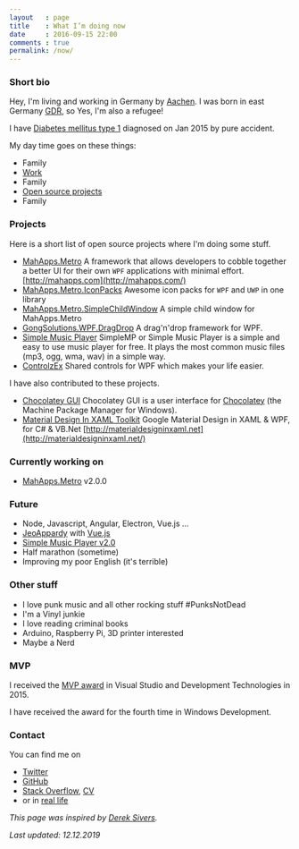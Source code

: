```yaml
---
layout   : page
title    : What I’m doing now
date     : 2016-09-15 22:00
comments : true
permalink: /now/
---
```


### Short bio

Hey, I'm living and working in Germany by [Aachen](https://goo.gl/maps/YVPxbSf9SA42). I was born in east Germany [GDR](https://goo.gl/maps/Epnt9NBgNZp), so Yes, I'm also a refugee!

I have [Diabetes mellitus type 1](https://en.wikipedia.org/wiki/Diabetes_mellitus_type_1) diagnosed on Jan 2015 by pure accident.

My day time goes on these things:

- Family
- [Work](https://www.inform-software.com/)
- Family
- [Open source projects](https://github.com/)
- Family

### Projects

Here is a short list of open source projects where I'm doing some stuff.

- [MahApps.Metro](https://github.com/MahApps/MahApps.Metro) A framework that allows developers to cobble together a better UI for their own `WPF` applications with minimal effort. [http://mahapps.com](http://mahapps.com/)
- [MahApps.Metro.IconPacks](https://github.com/MahApps/MahApps.Metro.IconPacks) Awesome icon packs for `WPF` and `UWP` in one library
- [MahApps.Metro.SimpleChildWindow](https://github.com/punker76/MahApps.Metro.SimpleChildWindow) A simple child window for MahApps.Metro
- [GongSolutions.WPF.DragDrop](https://github.com/punker76/gong-wpf-dragdrop) A drag'n'drop framework for WPF.
- [Simple Music Player](https://github.com/punker76/simple-music-player) SimpleMP or Simple Music Player is a simple and easy to use music player for free. It plays the most common music files (mp3, ogg, wma, wav) in a simple way.
- [ControlzEx](https://github.com/ControlzEx) Shared controls for WPF which makes your life easier.

I have also contributed to these projects.

- [Chocolatey GUI](https://github.com/chocolatey/ChocolateyGUI) Chocolatey GUI is a user interface for [Chocolatey](https://chocolatey.org/) (the Machine Package Manager for Windows).
- [Material Design In XAML Toolkit](https://github.com/ButchersBoy/MaterialDesignInXamlToolkit) Google Material Design in XAML & WPF, for C# & VB.Net [http://materialdesigninxaml.net](http://materialdesigninxaml.net/)

### Currently working on

- [MahApps.Metro](https://github.com/MahApps/MahApps.Metro) v2.0.0

### Future

- Node, Javascript, Angular, Electron, Vue.js ...
- [JeoAppardy](https://github.com/jan-2/JeoAppardy) with [Vue.js](https://vuejs.org/)
- [Simple Music Player v2.0](https://github.com/punker76/simple-music-player)
- Half marathon (sometime)
- Improving my poor English (it's terrible)

### Other stuff

- I love punk music and all other rocking stuff #PunksNotDead
- I'm a Vinyl junkie
- I love reading criminal books
- Arduino, Raspberry Pi, 3D printer interested
- Maybe a Nerd

### MVP

I received the [MVP award](https://mvp.microsoft.com/de-de/PublicProfile/5001905) in Visual Studio and Development Technologies in 2015.

I have received the award for the fourth time in Windows Development.

### Contact

You can find me on

- [Twitter](https://twitter.com/punker76)
- [GitHub](https://github.com/punker76)
- [Stack Overflow](http://stackoverflow.com/users/920384/punker76?tab=profile), [CV](http://stackoverflow.com/cv/punker76)
- or in [real life](https://en.wikipedia.org/wiki/Real_life)

_This page was inspired by [Derek Sivers](https://sivers.org/nowff)._

_Last updated: 12.12.2019_
